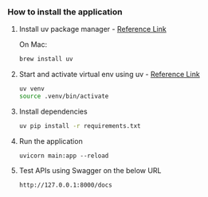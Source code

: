 ### How to install the application 
1. Install uv package manager - [Reference Link](https://docs.astral.sh/uv/getting-started/installation/)
    
    On Mac:
    ```sh
    brew install uv
    ```
2. Start and activate virtual env using uv - [Reference Link](https://fastapi.tiangolo.com/virtual-environments/#create-a-virtual-environment)
    ```sh
    uv venv
    source .venv/bin/activate
    ```
3. Install dependencies
    ```sh
    uv pip install -r requirements.txt
    ```
4. Run the application
    ```
    uvicorn main:app --reload
    ```
5. Test APIs using Swagger on the below URL
    ```
    http://127.0.0.1:8000/docs 
    ```
